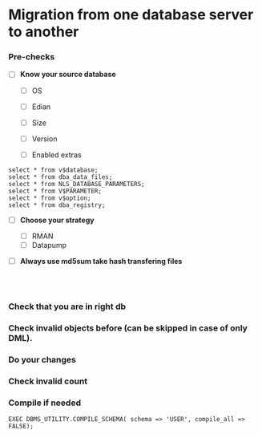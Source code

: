 # Migration from one database server to another


### Pre-checks

- [ ] **Know your source database**
  - [ ] OS
  - [ ] Edian
  - [ ] Size
  - [ ] Version
  - [ ] Enabled extras 


```
select * from v$database;
select * from dba_data_files;
select * from NLS_DATABASE_PARAMETERS;
select * from V$PARAMETER;
select * from v$option;
select * from dba_registry;
```


- [ ] **Choose your strategy**
  - [ ] RMAN
  - [ ] Datapump 

- [ ] **Always use md5sum take hash transfering files** 



<br/>
<br/>


### Check that you are in right db


### Check invalid objects before (can be skipped in case of only DML).

### Do your changes 



### Check invalid count

### Compile if needed
```
EXEC DBMS_UTILITY.COMPILE_SCHEMA( schema => 'USER', compile_all => FALSE);
```